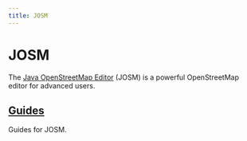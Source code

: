 ```yaml
---
title: JOSM
---
```


# JOSM

The [Java OpenStreetMap Editor](https://josm.openstreetmap.de/) (JOSM) is a powerful OpenStreetMap editor for advanced users.

## [Guides](guides/index.md)

Guides for JOSM.
